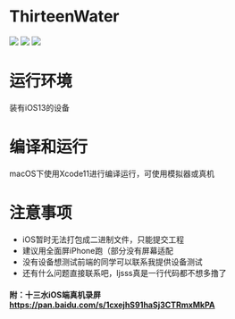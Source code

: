 # ThirteenWater

 ![](https://camo.githubusercontent.com/ed411706a9e8c6e49fdd767693be43b6a091c183/68747470733a2f2f696d672e736869656c64732e696f2f62616467652f706c6174666f726d732d694f5325323031332e302d3333333333332e737667)
 ![](https://camo.githubusercontent.com/0bf395402b631539c57b3b2d01610c2f03f37705/68747470733a2f2f696d672e736869656c64732e696f2f62616467652f6c616e67756167652d5377696674253230352d6f72616e67652e737667)
 ![](https://camo.githubusercontent.com/e79bf334c4ec089f9cd6bcfc72105b81a8a97a43/687474703a2f2f696d672e736869656c64732e696f2f7472617669732f4861726c65792d786b2f4d614c69616e672e737667)
 
 # 运行环境
 装有iOS13的设备
 # 编译和运行
 macOS下使用Xcode11进行编译运行，可使用模拟器或真机
 # 注意事项
* iOS暂时无法打包成二进制文件，只能提交工程
* 建议用全面屏iPhone跑（部分没有屏幕适配
* 没有设备想测试前端的同学可以联系我提供设备测试
* 还有什么问题直接联系吧，ljsss真是一行代码都不想多撸了
####  附：十三水iOS端真机录屏 https://pan.baidu.com/s/1cxejhS91haSj3CTRmxMkPA
